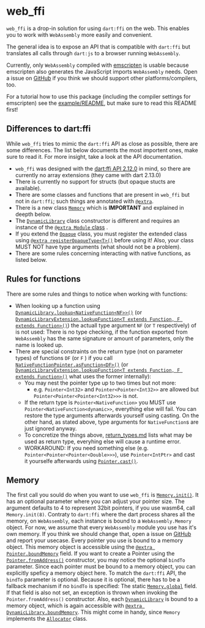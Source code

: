 # web_ffi
`web_ffi` is a drop-in solution for using `dart:ffi` on the web. This enables you to work with `WebAssembly` more easily and convenient.

The general idea is to expose an API that is compatible with `dart:ffi` but translates all calls through `dart:js` to a browser running `WebAssembly`.

Currently, only `WebAssembly` compiled with [emscripten](https://emscripten.org/) is usable because emscripten also generates the JavaScript imports `WebAssembly` needs. Open a issue on [GitHub](https://github.com/EPNW/web_ffi/) if you think we should support other platforms/compilers, too.

For a tutorial how to use this package (including the compiler settings for emscripten) see the [example/README](./example/README.md), but make sure to read this README first!

## Differences to dart:ffi
While `web_ffi` tries to mimic the `dart:ffi` API as close as possible, there are some differences. The list below documents the most importent ones, make sure to read it. For more insight, take a look at the API documentation.

* `web_ffi` was designed with the [dart:ffi API 2.12.0](https://api.dart.dev/stable/2.12.0/dart-ffi/dart-ffi-library.html) in mind, so there are currently no array extensions (they came with dart 2.13.0)
* There is currently no support for structs (but opaque stucts are available).
* There are some classes and functions that are present in `web_ffi` but not in `dart:ffi`; such things are annotated with [`@extra`](https://pub.dev/documentation/web_ffi/latest/web_ffi_meta/extra-constant.html).
* There is a new class [`Memory`](https://pub.dev/documentation/web_ffi/latest/web_ffi/Memory-class.html) which is **IMPORTANT** and explained in deepth below.
* The [`DynamicLibrary`](https://pub.dev/documentation/web_ffi/latest/web_ffi/DynamicLibrary-class.html) class constructor is different and requires an instance of the [`@extra Module` class](https://pub.dev/documentation/web_ffi/latest/web_ffi/Module-class.html) .
* If you extend the [`Opaque`](https://pub.dev/documentation/web_ffi/latest/web_ffi/Opaque-class.html) class, you must register the extended class using [`@extra registerOpaqueType<T>()`](https://pub.dev/documentation/web_ffi/latest/web_ffi/registerOpaqueType.html) before using it! Also, your class MUST NOT have type arguments (what should not be a problem).
* There are some rules concerning interacting with native functions, as listed below.

## Rules for functions
There are some rules and things to notice when working with functions:

* When looking up a function using [`DynamicLibrary.lookup<NativeFunction<NF>>()`](https://pub.dev/documentation/web_ffi/latest/web_ffi/DynamicLibrary/lookup.html) (or [`DynamicLibraryExtension.lookupFunction<T extends Function, F extends Function>()`](https://pub.dev/documentation/web_ffi/latest/web_ffi/DynamicLibraryExtension/lookupFunction.html)) the actuall type argument `NF` (or `T` respectively) of is not used: There is no type checking, if the function exported from `WebAssembly` has the same signature or amount of parameters, only the name is looked up.
* There are special constraints on the return type (not on parameter types) of functions `DF` (or `F` ) if you call [`NativeFunctionPointer.asFunction<DF>()`](https://pub.dev/documentation/web_ffi/latest/web_ffi/NativeFunctionPointer/asFunction.html) (or [`DynamicLibraryExtension.lookupFunction<T extends Function, F extends Function>()`](https://pub.dev/documentation/web_ffi/latest/web_ffi/DynamicLibraryExtension/lookupFunction.html) what uses the former internally):
    * You may nest the pointer type up to two times but not more:
        * e.g. `Pointer<Int32>` and `Pointer<Pointer<Int32>>` are allowed but `Pointer<Pointer<Pointer<Int32>>>` is not.
    * If the return type is `Pointer<NativeFunction>` you MUST use `Pointer<NativeFunction<dynamic>>`, everything else will fail. You can restore the type arguments afterwards yourself using casting. On the other hand, as stated above, type arguments for `NativeFunction`s are just ignored anyway.
    * To concretize the things above, [return_types.md](./return_types.md) lists what may be used as return type, everyhing else will cause a runtime error.
    * WORKAROUND: If you need something else (e.g. `Pointer<Pointer<Pointer<Double>>>`), use `Pointer<IntPtr>` and cast it yourselfe afterwards using [`Pointer.cast()`](https://pub.dev/documentation/web_ffi/latest/web_ffi/Pointer/cast.html).

## Memory
The first call you sould do when you want to use `web_ffi` is [`Memory.init()`](https://pub.dev/documentation/web_ffi/latest/web_ffi/Memory/init.html). It has an optional parameter where you can adjust your pointer size. The argument defaults to 4 to represent 32bit pointers, if you use wasm64, call `Memory.init(8)`.
Contraty to `dart:ffi` where the dart process shares all the memory, on `WebAssembly`, each instance is bound to a `WebAssembly.Memory` object. For now, we assume that every `WebAssembly` module you use has it's own memory. If you think we should change that, open a issue on [GitHub](https://github.com/EPNW/web_ffi/) and report your usecase.
Every pointer you use is bound to a memory object. This memory object is accessible using the [`@extra Pointer.boundMemory`](https://pub.dev/documentation/web_ffi/latest/web_ffi/Pointer/boundMemory.html) field. If you want to create a Pointer using the [`Pointer.fromAddress()`](https://pub.dev/documentation/web_ffi/latest/web_ffi/Pointer/Pointer.fromAddress.html) constructor, you may notice the optional `bindTo` parameter. Since each pointer must be bound to a memory object, you can explicitly speficy a memory object here. To match the `dart:ffi` API, the `bindTo` parameter is optional. Because it is optional, there has to be a fallback mechanism if no `bindTo` is specified: The static [`Memory.global`](https://pub.dev/documentation/web_ffi/latest/web_ffi/Memory/global.html) field. If that field is also not set, an exception is thrown when invoking the `Pointer.fromAddress()` constructor.
Also, each [`DynamicLibrary`](https://pub.dev/documentation/web_ffi/latest/web_ffi/DynamicLibrary-class.html) is bound to a memory object, which is again accessible with [`@extra DynamicLibrary.boundMemory`](https://pub.dev/documentation/web_ffi/latest/web_ffi/DynamicLibrary/boundMemory.html). This might come in handy, since `Memory` implements the [`Allocator`](https://pub.dev/documentation/web_ffi/latest/web_ffi/Allocator-class.html) class.